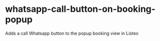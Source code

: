 # whatsapp-call-button-on-booking-popup
Adds a call Whatsapp button to the popup booking view in Listeo
